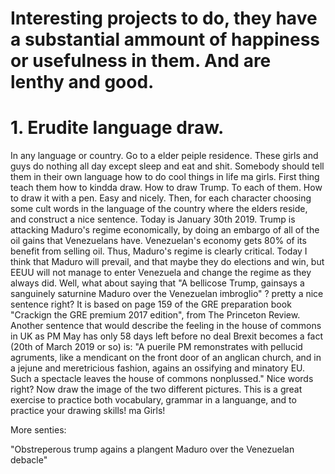 # Interesting projects to do, they have a substantial ammount of happiness or usefulness in them. And are lenthy and good.

# 1. Erudite language draw. 
In any language or country. Go to a elder peiple residence. These girls and guys do nothing all day except sleep and eat and shit. Somebody should tell them in their own language how to do cool things in life ma girls. First thing teach them how to kindda draw. How to draw Trump. To each of them. How to draw it with a pen. Easy and nicely. Then, for each character choosing some cult words in the language of the country where the elders reside, and construct a nice sentence. Today is January 30th 2019. Trump is attacking Maduro's regime economically, by doing an embargo of all of the oil gains that Venezuelans have. Venezuelan's economy gets 80% of its benefit from selling oil. Thus, Maduro's regime is clearly critical. Today I think that Maduro will prevail, and that maybe they do elections and win, but EEUU will not manage to enter Venezuela and change the regime as they always did. Well, what about saying that "A bellicose Trump, gainsays a sanguinely saturnine Maduro over the Venezuelan imbroglio" ? pretty a nice sentence right? It is based on page 159 of the GRE preparation book "Crackign the GRE premium 2017 edition", from The Princeton Review. Another sentence that would describe the feeling in the house of commons in UK as PM May has only 58 days left before no deal Brexit becomes a fact (20th of March 2019 or so) is: "A puerile PM remonstrates with pellucid agruments, like a mendicant on the front door of an anglican church, and in a jejune and meretricious fashion, agains an ossifying and minatory EU. Such a spectacle leaves the house of commons nonplussed." Nice words right? Now draw the image of the two different pictures. This is a great exercise to practice both vocabulary, grammar in a languange, and to practice your drawing skills! ma Girls! 

More senties:

"Obstreperous trump agains a plangent Maduro over the Venezuelan debacle"
